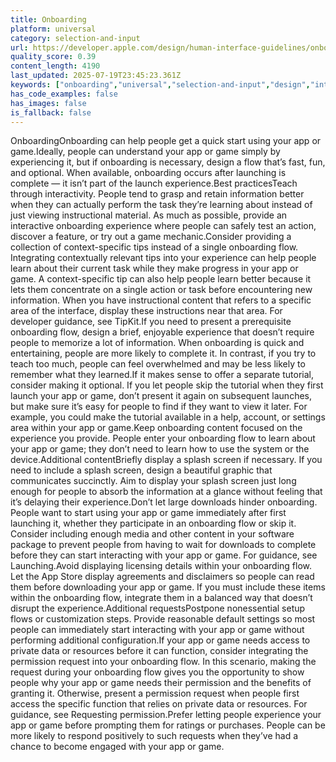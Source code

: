 ```yaml
---
title: Onboarding
platform: universal
category: selection-and-input
url: https://developer.apple.com/design/human-interface-guidelines/onboarding
quality_score: 0.39
content_length: 4190
last_updated: 2025-07-19T23:45:23.361Z
keywords: ["onboarding","universal","selection-and-input","design","interface","system"]
has_code_examples: false
has_images: false
is_fallback: false
---
```


OnboardingOnboarding can help people get a quick start using your app or game.Ideally, people can understand your app or game simply by experiencing it, but if onboarding is necessary, design a flow that’s fast, fun, and optional. When available, onboarding occurs after launching is complete — it isn’t part of the launch experience.Best practicesTeach through interactivity. People tend to grasp and retain information better when they can actually perform the task they’re learning about instead of just viewing instructional material. As much as possible, provide an interactive onboarding experience where people can safely test an action, discover a feature, or try out a game mechanic.Consider providing a collection of context-specific tips instead of a single onboarding flow. Integrating contextually relevant tips into your experience can help people learn about their current task while they make progress in your app or game. A context-specific tip can also help people learn better because it lets them concentrate on a single action or task before encountering new information. When you have instructional content that refers to a specific area of the interface, display these instructions near that area. For developer guidance, see TipKit.If you need to present a prerequisite onboarding flow, design a brief, enjoyable experience that doesn’t require people to memorize a lot of information. When onboarding is quick and entertaining, people are more likely to complete it. In contrast, if you try to teach too much, people can feel overwhelmed and may be less likely to remember what they learned.If it makes sense to offer a separate tutorial, consider making it optional. If you let people skip the tutorial when they first launch your app or game, don’t present it again on subsequent launches, but make sure it’s easy for people to find if they want to view it later. For example, you could make the tutorial available in a help, account, or settings area within your app or game.Keep onboarding content focused on the experience you provide. People enter your onboarding flow to learn about your app or game; they don’t need to learn how to use the system or the device.Additional contentBriefly display a splash screen if necessary. If you need to include a splash screen, design a beautiful graphic that communicates succinctly. Aim to display your splash screen just long enough for people to absorb the information at a glance without feeling that it’s delaying their experience.Don’t let large downloads hinder onboarding. People want to start using your app or game immediately after first launching it, whether they participate in an onboarding flow or skip it. Consider including enough media and other content in your software package to prevent people from having to wait for downloads to complete before they can start interacting with your app or game. For guidance, see Launching.Avoid displaying licensing details within your onboarding flow. Let the App Store display agreements and disclaimers so people can read them before downloading your app or game. If you must include these items within the onboarding flow, integrate them in a balanced way that doesn’t disrupt the experience.Additional requestsPostpone nonessential setup flows or customization steps. Provide reasonable default settings so most people can immediately start interacting with your app or game without performing additional configuration.If your app or game needs access to private data or resources before it can function, consider integrating the permission request into your onboarding flow. In this scenario, making the request during your onboarding flow gives you the opportunity to show people why your app or game needs their permission and the benefits of granting it. Otherwise, present a permission request when people first access the specific function that relies on private data or resources. For guidance, see Requesting permission.Prefer letting people experience your app or game before prompting them for ratings or purchases. People can be more likely to respond positively to such requests when they’ve had a chance to become engaged with your app or game.